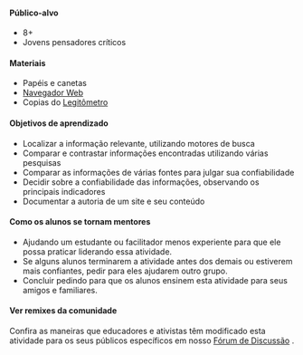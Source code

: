 #### Público-alvo

* 8+
* Jovens pensadores críticos

#### Materiais

* Papéis e canetas
* [Navegador Web](http://getfirefox.org)
* Copias do [Legitômetro](https://docs.google.com/a/zythepsary.com/file/d/0B1vyNnSVEMIDbDVLX1E4ZXRmclE/edit)

#### Objetivos de aprendizado

* Localizar a informação relevante, utilizando motores de busca
* Comparar e contrastar informações encontradas utilizando várias pesquisas
* Comparar as informações de várias fontes para julgar sua confiabilidade
* Decidir sobre a confiabilidade das informações, observando os principais indicadores
* Documentar a autoria de um site e seu conteúdo

#### Como os alunos se tornam mentores

* Ajudando um estudante ou facilitador menos experiente para que ele possa praticar liderando essa atividade.
* Se alguns alunos terminarem a atividade antes dos demais ou estiverem mais
  confiantes, pedir para eles ajudarem outro grupo.
* Concluir pedindo para que os alunos ensinem esta atividade para seus amigos e familiares.

#### Ver remixes da comunidade

Confira as maneiras que educadores e ativistas têm modificado esta atividade para os seus públicos específicos em nosso [Fórum de Discussão](http://discourse.webmaker.org/t/testing-1-reading-for-the-web/1149/22) .

